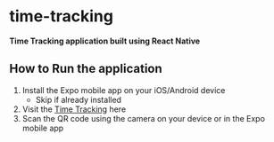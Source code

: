 # time-tracking
**Time Tracking application built using React Native**
    
## How to Run the application
1. Install the Expo mobile app  on your iOS/Android device
    - Skip if already installed
2. Visit the [Time Tracking](https://expo.io/@vancepope/time-tracking) here
3. Scan the QR code using the camera on your device or in the Expo mobile app


    
